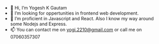 - 👋 Hi, I’m Yogesh K Gautam
- 👀 I’m looking for oppertunities in frontend web development.
- 🌱 I’m proficient in Javascript and React. Also I know my way around some Nodejs and Express.
- 📫 You can contact me on yogi.2210@gmail.com or call me on 07060357307

<!---
yogi2210/yogi2210 is a ✨ special ✨ repository because its `README.md` (this file) appears on your GitHub profile.
You can click the Preview link to take a look at your changes.
--->
